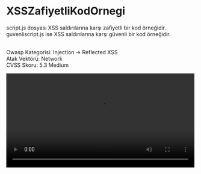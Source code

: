 # XSSZafiyetliKodOrnegi

script.js dosyası XSS saldırılarına karşı zafiyetli bir kod örneğidir. <br />
guvenliscript.js ise XSS saldırılarına karşı güvenli bir kod örneğidir. <br /><br />

Owasp Kategorisi: Injection -> Reflected XSS<br />
Atak Vektörü: Network<br />
CVSS Skoru: 5.3 Medium<br />

<video src="https://github.com/user-attachments/assets/ddf20274-5008-46b6-adc6-9ed2030cb358" width="500"/>

